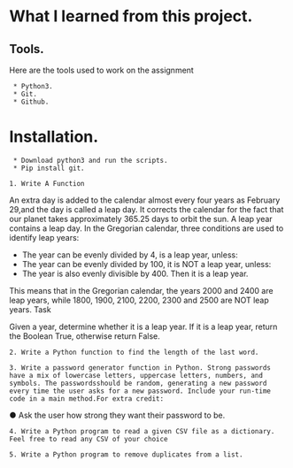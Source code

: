# What I learned from this project.

## Tools.

Here are the tools used to work on the assignment

     * Python3.
     * Git.
     * Github.
     
# Installation.

     * Download python3 and run the scripts.
     * Pip install git.
     
`1. Write A Function`

An extra day is added to the calendar almost every four years as February 29,and the day is called a leap day. It corrects the calendar for the fact that our planet takes approximately 365.25 days to orbit the sun. A leap year contains a leap day. In the Gregorian calendar, three conditions are used to identify leap years:

* The year can be evenly divided by 4, is a leap year, unless:
* The year can be evenly divided by 100, it is NOT a leap year, unless:
* The year is also evenly divisible by 400. Then it is a leap year.

This means that in the Gregorian calendar, the years 2000 and 2400 are leap years, while 1800, 1900, 2100, 2200, 2300 and 2500 are NOT leap years.
Task

Given a year, determine whether it is a leap year. If it is a leap year, return the Boolean True, otherwise return False.

`2. Write a Python function to find the length of the last word.`

`3. Write a password generator function in Python. Strong passwords have a mix of lowercase letters, uppercase letters, numbers, and symbols. The passwordsshould be random, generating a new password every time the user asks for a new password. Include your run-time code in a main method.For extra credit:`

● Ask the user how strong they want their password to be.

`4. Write a Python program to read a given CSV file as a dictionary. Feel free to read any CSV of your choice`

`5. Write a Python program to remove duplicates from a list.`
